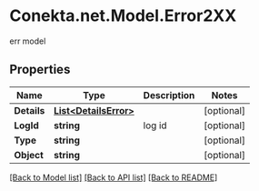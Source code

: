 # Conekta.net.Model.Error2XX
err model

## Properties

Name | Type | Description | Notes
------------ | ------------- | ------------- | -------------
**Details** | [**List&lt;DetailsError&gt;**](DetailsError.md) |  | [optional] 
**LogId** | **string** | log id | [optional] 
**Type** | **string** |  | [optional] 
**Object** | **string** |  | [optional] 

[[Back to Model list]](../README.md#documentation-for-models) [[Back to API list]](../README.md#documentation-for-api-endpoints) [[Back to README]](../README.md)

